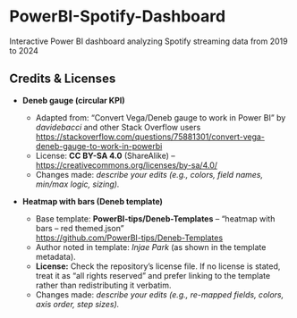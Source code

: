 # PowerBI-Spotify-Dashboard
Interactive Power BI dashboard analyzing Spotify streaming data from 2019 to 2024

## Credits & Licenses

- **Deneb gauge (circular KPI)**
  - Adapted from: “Convert Vega/Deneb gauge to work in Power BI” by *davidebacci* and other Stack Overflow users  
    https://stackoverflow.com/questions/75881301/convert-vega-deneb-gauge-to-work-in-powerbi  
  - License: **CC BY-SA 4.0** (ShareAlike) – https://creativecommons.org/licenses/by-sa/4.0/  
  - Changes made: *describe your edits (e.g., colors, field names, min/max logic, sizing).*

- **Heatmap with bars (Deneb template)**
  - Base template: **PowerBI-tips/Deneb-Templates** – “heatmap with bars – red themed.json”  
    https://github.com/PowerBI-tips/Deneb-Templates  
  - Author noted in template: *Injae Park* (as shown in the template metadata).
  - **License:** Check the repository’s license file. If no license is stated, treat it as “all rights reserved” and prefer linking to the template rather than redistributing it verbatim.
  - Changes made: *describe your edits (e.g., re-mapped fields, colors, axis order, step sizes).*
